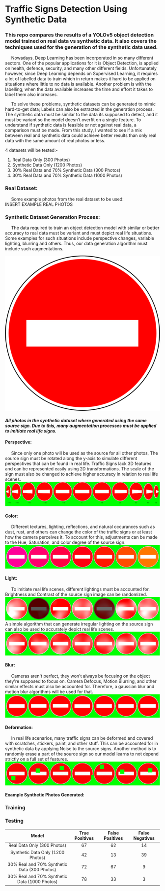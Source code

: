 # Traffic Signs Detection Using Synthetic Data
### This repo compares the results of a YOLOv5 object detection model trained on real data vs synthetic data. It also covers the techniques used for the generation of the synthetic data used.  
 
&nbsp;&nbsp;&nbsp;&nbsp; Nowadays, Deep Learning has been incorporated in so many different sectors. One of the popular applications for it is Object Detection, is applied on health, defence, security, and many other different fields. Unfortunately however, since Deep Learning depends on Supervised Learning, it requires a lot of labelled data to train which in return makes it hard to be applied on situations where little to no data is available. Another problem is with the labelling; when the data available increases the time and effort it takes to label them also increases.  

&nbsp;&nbsp;&nbsp;&nbsp; To solve these problems, synthetic datasets can be generated to mimic hard-to-get data; Labels can also be extracted in the generation process. The synthetic data must be similar to the data its supposed to detect, and it must be variant so the model doesn't overfit on a single feature. To understand if synthetic data is feasible or not against real data, a comparison must be made. From this study, I wanted to see if a mix between real and synthetic data could achieve better results than only real data with the same amount of real photos or less.

4 datasets will be tested:-
1. Real Data Only (300 Photos)
2. Synthetic Data Only (1200 Photos)
3. 30% Real Data and 70% Synthetic Data (300 Photos)
4. 30% Real Data and 70% Synthetic Data (1000 Photos)
 
 ### Real Dataset:  
 &nbsp;&nbsp;&nbsp;&nbsp; Some example photos from the real dataset to be used:  
 INSERT EXAMPLE REAL PHOTOS  
   
   
 ### Synthetic Dataset Generation Process:
&nbsp;&nbsp;&nbsp;&nbsp; The data required to train an object detection model with similar or better accuracy to real data must be variant and must depict real life situations. Some examples for such situations include perspective changes, variable lighting, blurring and others. Thus, our data generation algorithm must include such augmentations.  

![source sign image](https://github.com/a14s/traffic-signs-detection-synthetic-data/blob/3e2c6850716d6287049e1da97431fc6f829488d0/assets/no_entry.png "Source Sign Image")

#### *All photos in the synthetic dataset where generated using the same source sign. Due to this, many augmentation processes must be applied to imitiate real life signs.*
 
 
 #### Perspective: 
&nbsp;&nbsp;&nbsp;&nbsp; Since only one photo will be used as the source for all other photos, The source sign must be rotated along the y-axis to simulate different perspectives that can be found in real life. Traffic Signs lack 3D features and can be represented easily using 2D transformations. The scale of the sign must also be changed to achieve higher accuracy in relation to real life scenes.  
![different perspectives](https://github.com/a14s/traffic-signs-detection-synthetic-data/blob/3e2c6850716d6287049e1da97431fc6f829488d0/assets/tilted.png "Different Perspective Angles") 

 #### Color:
 &nbsp;&nbsp;&nbsp;&nbsp; Different textures, lighting, reflections, and natural occurances such as dust, rust, and others can change the color of the traffic signs or at least how the camera perceives it. To account for this, adjustments can be made to the Hue, Saturation, and color degree of the source sign.  
 ![color shades](https://github.com/a14s/traffic-signs-detection-synthetic-data/blob/3e2c6850716d6287049e1da97431fc6f829488d0/assets/colors.png "Different Color Shades") 
   
 #### Light:
 &nbsp;&nbsp;&nbsp;&nbsp; To imitiate real life scenes, different lightings must be accounted for. Brightness and Contrast of the source sign image can be randomized.  
 ![brightness contrast](https://github.com/a14s/traffic-signs-detection-synthetic-data/blob/3e2c6850716d6287049e1da97431fc6f829488d0/assets/lighting.png "Different Brighness and Contrast") 
 A simple algorithm that can generate irregular lighting on the source sign can also be used to accurately depict real life scenes. 
 ![irregular lighting](https://github.com/a14s/traffic-signs-detection-synthetic-data/blob/3e2c6850716d6287049e1da97431fc6f829488d0/assets/irregular_lighting.png "Irregular lighting") 
   
 #### Blur:
 &nbsp;&nbsp;&nbsp;&nbsp; Cameras aren't perfect, they won't always be focusing on the object they're supposed to focus on. Camera Defocus, Motion Blurring, and other similar effects must also be accounted for. Therefore, a gaussian blur and motion blur algorithms will be used for that.  
 ![blurring](https://github.com/a14s/traffic-signs-detection-synthetic-data/blob/3e2c6850716d6287049e1da97431fc6f829488d0/assets/blurring.png "Different Blur") 
   
 #### Deformation:
 &nbsp;&nbsp;&nbsp;&nbsp; In real life scenarios, many traffic signs can be deformed and covered with scratches, stickers, paint, and other stuff. This can be accounted for in synthetic data by applying Noise to the source signs. Another method is to randomly erase a part of the source sign so our model learns to not depend strictly on a full set of features.  
 ![deformation](https://github.com/a14s/traffic-signs-detection-synthetic-data/blob/3e2c6850716d6287049e1da97431fc6f829488d0/assets/deformed.png "Different Deformation") 
   
 #### Example Synthetic Photos Generated:
 
 ### Training
 
 ### Testing
 
 
 
|Model          |True Positives | False Positives | False Negatives |
|:-------------:|:-------------:|:---------------:|:---------------:|
|Real Data Only (300 Photos)| 67 | 62 | 14 |
|Synthetic Data Only (1200 Photos)| 42 | 13 | 39 |
|30% Real and 70% Synthetic Data (300 Photos)| 72 | 67 | 9 |
|30% Real and 70% Synthetic Data (1000 Photos)| 78 | 33 | 3 |
